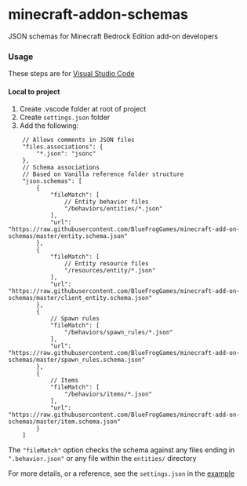 # minecraft-addon-schemas
JSON schemas for Minecraft Bedrock Edition add-on developers

### Usage
These steps are for [Visual Studio Code](https://code.visualstudio.com/)

#### Local to project
1. Create .vscode folder at root of project
2. Create `settings.json` folder
3. Add the following:
```jsonc
    // Allows comments in JSON files
    "files.associations": {
        "*.json": "jsonc"
    },
    // Schema associations
    // Based on Vanilla reference folder structure
    "json.schemas": [
        {
            "fileMatch": [
                // Entity behavior files
                "/behaviors/entities/*.json"
            ],
            "url": "https://raw.githubusercontent.com/BlueFrogGames/minecraft-add-on-schemas/master/entity.schema.json"
        },
        {
            "fileMatch": [
                // Entity resource files
                "/resources/entity/*.json"
            ],
            "url": "https://raw.githubusercontent.com/BlueFrogGames/minecraft-add-on-schemas/master/client_entity.schema.json"
        },
        {
            // Spawn rules
            "fileMatch": [
                "/behaviors/spawn_rules/*.json"
            ],
            "url": "https://raw.githubusercontent.com/BlueFrogGames/minecraft-add-on-schemas/master/spawn_rules.schema.json"
        },
        {
            // Items
            "fileMatch": [
                "/behaviors/items/*.json"
            ],
            "url": "https://raw.githubusercontent.com/BlueFrogGames/minecraft-add-on-schemas/master/item.schema.json"
        }
    ]
```
  The `"fileMatch"` option checks the schema against any files ending in `".behavior.json"` or any file within the `entities/` directory

For more details, or a reference, see the `settings.json` in the [example](https://github.com/BlueFrogGames/minecraft-add-on-schemas/blob/master/example/.vscode/settings.json)